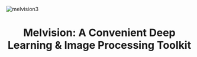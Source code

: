 ![melvision3](https://github.com/Melvin1018/melvision/assets/57951679/4bf8bc07-ba6c-4881-8806-20bf2c29afa3)
<div align="center">
  <h1>Melvision: A Convenient Deep Learning & Image Processing Toolkit</h1>
</div>
